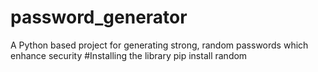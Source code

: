 # password_generator
A Python based project for generating strong, random passwords which enhance security
#Installing the library
pip install random

